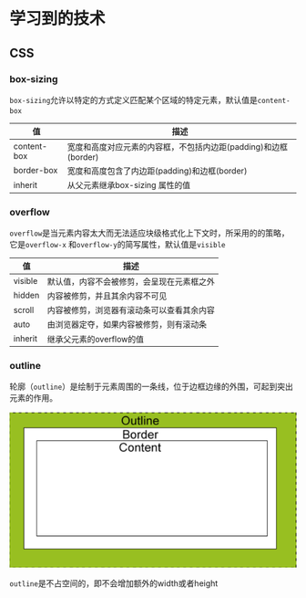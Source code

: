 # 学习到的技术

## CSS

### box-sizing

`box-sizing`允许以特定的方式定义匹配某个区域的特定元素，默认值是`content-box`

| 值 | 描述 |
| -- | -- |
| content-box | 宽度和高度对应元素的内容框，不包括内边距(padding)和边框(border) |
| border-box | 宽度和高度包含了内边距(padding)和边框(border) |
| inherit | 从父元素继承box-sizing 属性的值 |


### overflow

`overflow`是当元素内容太大而无法适应块级格式化上下文时，所采用的的策略，它是`overflow-x`
和`overflow-y`的简写属性，默认值是`visible`

| 值 |  描述 |
| --- | --- |
| visible | 默认值，内容不会被修剪，会呈现在元素框之外|
| hidden | 内容被修剪，并且其余内容不可见 |
| scroll | 内容被修剪，浏览器有滚动条可以查看其余内容 |
| auto | 由浏览器定夺，如果内容被修剪，则有滚动条 |
| inherit | 继承父元素的overflow的值 |


### outline

轮廓（`outline`）是绘制于元素周围的一条线，位于边框边缘的外围，可起到突出元素的作用。

<img src="/image/2_outline.png" width="800" />

`outline`是不占空间的，即不会增加额外的width或者height
